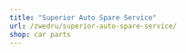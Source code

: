 ```yaml
---
title: "Superior Auto Spare Service"
url: /zwedru/superior-auto-spare-service/
shop: car parts
---
```

